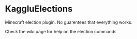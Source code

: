 # KaggluElections

Minecraft election plugin. No guarentees that everything works.

Check the wiki page for help on the election commands
